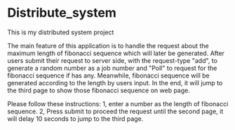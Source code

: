 Distribute_system
=================

This is my distributed  system project

The main feature of this application is to handle the request about the maximum length of fibonacci sequence which will later be generated. After users submit their request to server side, with the request-type "add",
to generate a random number as a job number and "Poll" to request for the fibonacci sequence if has any. Meanwhile, fibonacci sequence will be generated according to the length by users input. In the end, it will jump to the third page to show those fibonacci sequence on web page.

Please follow these instructions:
1, enter a number as the length of fibonacci sequence.
2, Press submit to proceed the request until the second page, it will delay 10 seconds to jump to the third page. 
